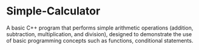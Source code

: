# Simple-Calculator
A basic C++ program that performs simple arithmetic operations (addition, subtraction, multiplication, and division),  designed to demonstrate the use of basic programming concepts such as functions, conditional statements. 
